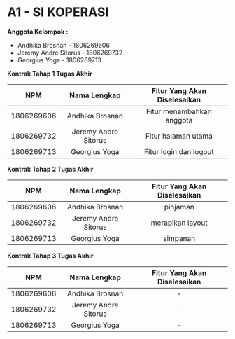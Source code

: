 # A1 - SI KOPERASI

**Anggota Kelompok :**


* Andhika Brosnan - 1806269606
* Jeremy Andre Sitorus - 1806269732
* Georgius Yoga - 1806269713

**Kontrak Tahap 1 Tugas Akhir**


| NPM | Nama Lengkap | Fitur Yang Akan Diselesaikan |
| :---:   | :-: | :-: |
| 1806269606 | Andhika Brosnan | Fitur menambahkan anggota |
| 1806269732 | Jeremy Andre Sitorus | Fitur halaman utama |
| 1806269713 | Georgius Yoga | Fitur login dan logout |

**Kontrak Tahap 2 Tugas Akhir**


| NPM | Nama Lengkap | Fitur Yang Akan Diselesaikan |
| :---:   | :-: | :-: |
| 1806269606 | Andhika Brosnan | pinjaman |
| 1806269732 | Jeremy Andre Sitorus | merapikan layout |
| 1806269713 | Georgius Yoga | simpanan |

**Kontrak Tahap 3 Tugas Akhir**


| NPM | Nama Lengkap | Fitur Yang Akan Diselesaikan |
| :---:   | :-: | :-: |
| 1806269606 | Andhika Brosnan | - |
| 1806269732 | Jeremy Andre Sitorus | - |
| 1806269713 | Georgius Yoga | - |
